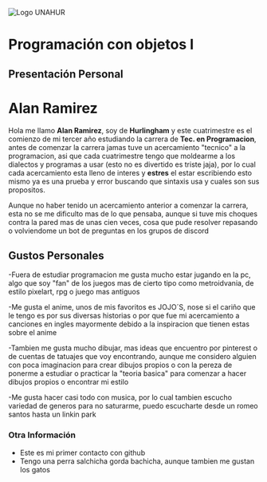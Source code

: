 ![Logo UNAHUR](./UNAHUR.png)

# Programación con objetos I
## Presentación Personal

# Alan Ramirez
Hola me llamo **Alan Ramirez**, soy de **Hurlingham** y este cuatrimestre es el comienzo de mi tercer año estudiando la carrera de **Tec. en Programacion**, antes de comenzar la carrera jamas tuve un acercamiento "tecnico" a la programacion, asi que cada cuatrimestre tengo que moldearme a los dialectos y programas a usar (esto no es divertido es triste jaja), por lo cual cada acercamiento esta lleno de interes y **estres**
el estar escribiendo esto mismo ya es una prueba y error buscando que sintaxis usa y cuales son sus propositos.

Aunque no haber tenido un acercamiento anterior a comenzar la carrera, esta no se me dificulto mas de lo que pensaba, aunque si tuve mis choques contra la pared mas de unas cien veces, cosa que pude resolver repasando o volviendome un bot de preguntas en los grupos de discord

## Gustos Personales
-Fuera de estudiar programacion me gusta mucho estar jugando en la pc, algo que soy "fan" de los juegos mas de cierto tipo como metroidvania, de estilo pixelart, rpg o juego mas antiguos

-Me gusta el anime, unos de mis favoritos es JOJO´S, nose si el cariño que le tengo es por sus diversas historias o por que fue mi acercamiento a canciones en ingles mayormente debido a la inspiracion que tienen estas sobre el anime

-Tambien me gusta mucho dibujar, mas ideas que encuentro por pinterest o de cuentas de tatuajes que voy encontrando, aunque me considero alguien con poca imaginacion para crear dibujos propios o con la pereza de ponerme a estudiar o practicar la "teoria basica" para comenzar a hacer dibujos propios o encontrar mi estilo

-Me gusta hacer casi todo con musica, por lo cual tambien escucho variedad de generos para no saturarme, puedo escucharte desde un romeo santos hasta un linkin park


### Otra Información
- Este es mi primer contacto con github
- Tengo una perra salchicha gorda bachicha, aunque tambien me gustan los gatos

